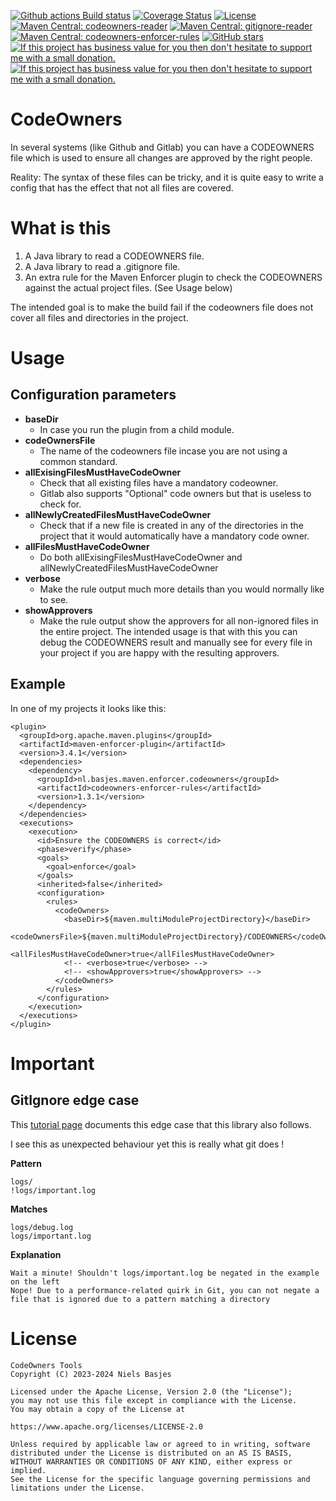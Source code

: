 [![Github actions Build status](https://img.shields.io/github/actions/workflow/status/nielsbasjes/codeowners/build.yml?branch=main)](https://github.com/nielsbasjes/codeowners/actions)
[![Coverage Status](https://img.shields.io/codecov/c/github/nielsbasjes/codeowners)](https://app.codecov.io/gh/nielsbasjes/codeowners)
[![License](https://img.shields.io/:license-apache-blue.svg)](https://www.apache.org/licenses/LICENSE-2.0.html)
[![Maven Central: codeowners-reader](https://img.shields.io/maven-central/v/nl.basjes.codeowners/codeowners-reader.svg?label=codeowners-reader)](https://central.sonatype.com/namespace/nl.basjes.codeowners)
[![Maven Central: gitignore-reader](https://img.shields.io/maven-central/v/nl.basjes.gitignore/gitignore-reader.svg?label=gitignore-reader)](https://central.sonatype.com/namespace/nl.basjes.gitignore)
[![Maven Central: codeowners-enforcer-rules](https://img.shields.io/maven-central/v/nl.basjes.maven.enforcer.codeowners/codeowners-enforcer-rules.svg?label=codeowners-enforcer-rules)](https://central.sonatype.com/namespace/nl.basjes.maven.enforcer.codeowners)
[![GitHub stars](https://img.shields.io/github/stars/nielsbasjes/codeowners?label=GitHub%20stars)](https://github.com/nielsbasjes/codeowners/stargazers)
[![If this project has business value for you then don't hesitate to support me with a small donation.](https://img.shields.io/badge/Sponsor%20me-via%20Github-red.svg)](https://github.com/sponsors/nielsbasjes)
[![If this project has business value for you then don't hesitate to support me with a small donation.](https://img.shields.io/badge/Donations-via%20Paypal-red.svg)](https://www.paypal.me/nielsbasjes)

# CodeOwners
In several systems (like Github and Gitlab) you can have a CODEOWNERS file which is used to ensure all changes are approved by the right people.

Reality: The syntax of these files can be tricky, and it is quite easy to write a config that has the effect that not all files are covered.

# What is this
1) A Java library to read a CODEOWNERS file.
2) A Java library to read a .gitignore file.
3) An extra rule for the Maven Enforcer plugin to check the CODEOWNERS against the actual project files. (See Usage below)

The intended goal is to make the build fail if the codeowners file does not cover all files and directories in the project.

# Usage
## Configuration parameters

- **baseDir**
  - In case you run the plugin from a child module.
- **codeOwnersFile**
  - The name of the codeowners file incase you are not using a common standard.
- **allExisingFilesMustHaveCodeOwner**
  - Check that all existing files have a mandatory codeowner.
  - Gitlab also supports "Optional" code owners but that is useless to check for.
- **allNewlyCreatedFilesMustHaveCodeOwner**
  - Check that if a new file is created in any of the directories in the project that it would automatically have a mandatory code owner.
- **allFilesMustHaveCodeOwner**
  - Do both allExisingFilesMustHaveCodeOwner and allNewlyCreatedFilesMustHaveCodeOwner
- **verbose**
    - Make the rule output much more details than you would normally like to see.
- **showApprovers**
    - Make the rule output show the approvers for all non-ignored files in the entire project. The intended usage is that with this you can debug the CODEOWNERS result and manually see for every file in your project if you are happy with the resulting approvers.

## Example
In one of my projects it looks like this:

    <plugin>
      <groupId>org.apache.maven.plugins</groupId>
      <artifactId>maven-enforcer-plugin</artifactId>
      <version>3.4.1</version>
      <dependencies>
        <dependency>
          <groupId>nl.basjes.maven.enforcer.codeowners</groupId>
          <artifactId>codeowners-enforcer-rules</artifactId>
          <version>1.3.1</version>
        </dependency>
      </dependencies>
      <executions>
        <execution>
          <id>Ensure the CODEOWNERS is correct</id>
          <phase>verify</phase>
          <goals>
            <goal>enforce</goal>
          </goals>
          <inherited>false</inherited>
          <configuration>
            <rules>
              <codeOwners>
                <baseDir>${maven.multiModuleProjectDirectory}</baseDir>
                <codeOwnersFile>${maven.multiModuleProjectDirectory}/CODEOWNERS</codeOwnersFile>
                <allFilesMustHaveCodeOwner>true</allFilesMustHaveCodeOwner>
                <!-- <verbose>true</verbose> -->
                <!-- <showApprovers>true</showApprovers> -->
              </codeOwners>
            </rules>
          </configuration>
        </execution>
      </executions>
    </plugin>

# Important
## GitIgnore edge case
This [tutorial page](https://www.atlassian.com/git/tutorials/saving-changes/gitignore) documents this edge case that this library also follows.

I see this as unexpected behaviour yet this is really what git does !

**Pattern**

    logs/
    !logs/important.log

**Matches**

    logs/debug.log
    logs/important.log

**Explanation**

    Wait a minute! Shouldn't logs/important.log be negated in the example on the left
    Nope! Due to a performance-related quirk in Git, you can not negate a file that is ignored due to a pattern matching a directory


# License

    CodeOwners Tools
    Copyright (C) 2023-2024 Niels Basjes

    Licensed under the Apache License, Version 2.0 (the "License");
    you may not use this file except in compliance with the License.
    You may obtain a copy of the License at

    https://www.apache.org/licenses/LICENSE-2.0

    Unless required by applicable law or agreed to in writing, software
    distributed under the License is distributed on an AS IS BASIS,
    WITHOUT WARRANTIES OR CONDITIONS OF ANY KIND, either express or implied.
    See the License for the specific language governing permissions and
    limitations under the License.
